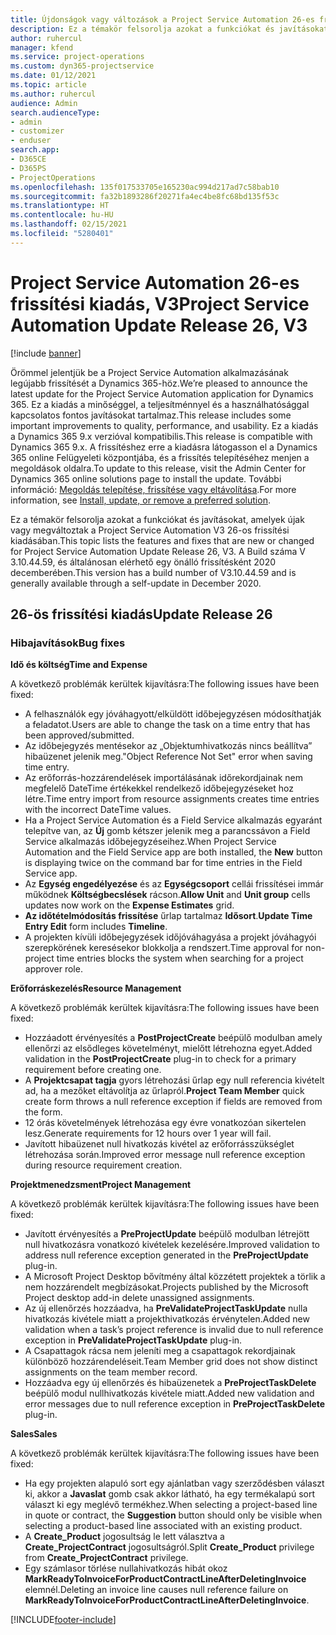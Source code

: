 ```yaml
---
title: Újdonságok vagy változások a Project Service Automation 26-es frissítési kiadásának V3 változatában
description: Ez a témakör felsorolja azokat a funkciókat és javításokat, amelyek elérhetők a Project Service Automation V3. 26-os frissítési kiadásában.
author: ruhercul
manager: kfend
ms.service: project-operations
ms.custom: dyn365-projectservice
ms.date: 01/12/2021
ms.topic: article
ms.author: ruhercul
audience: Admin
search.audienceType:
- admin
- customizer
- enduser
search.app:
- D365CE
- D365PS
- ProjectOperations
ms.openlocfilehash: 135f017533705e165230ac994d217ad7c58bab10
ms.sourcegitcommit: fa32b1893286f20271fa4ec4be8fc68bd135f53c
ms.translationtype: HT
ms.contentlocale: hu-HU
ms.lasthandoff: 02/15/2021
ms.locfileid: "5280401"
---
```

# <a name="project-service-automation-update-release-26-v3"></a><span data-ttu-id="0cefe-103">Project Service Automation 26-es frissítési kiadás, V3</span><span class="sxs-lookup"><span data-stu-id="0cefe-103">Project Service Automation Update Release 26, V3</span></span>

[!include [banner](../includes/psa-now-project-operations.md)]

<span data-ttu-id="0cefe-104">Örömmel jelentjük be a Project Service Automation alkalmazásának legújabb frissítését a Dynamics 365-höz.</span><span class="sxs-lookup"><span data-stu-id="0cefe-104">We’re pleased to announce the latest update for the Project Service Automation application for Dynamics 365.</span></span> <span data-ttu-id="0cefe-105">Ez a kiadás a minőséggel, a teljesítménnyel és a használhatósággal kapcsolatos fontos javításokat tartalmaz.</span><span class="sxs-lookup"><span data-stu-id="0cefe-105">This release includes some important improvements to quality, performance, and usability.</span></span> <span data-ttu-id="0cefe-106">Ez a kiadás a Dynamics 365 9.x verzióval kompatibilis.</span><span class="sxs-lookup"><span data-stu-id="0cefe-106">This release is compatible with Dynamics 365 9.x.</span></span> <span data-ttu-id="0cefe-107">A frissítéshez erre a kiadásra látogasson el a Dynamics 365 online Felügyeleti központjába, és a frissítés telepítéséhez menjen a megoldások oldalra.</span><span class="sxs-lookup"><span data-stu-id="0cefe-107">To update to this release, visit the Admin Center for Dynamics 365 online solutions page to install the update.</span></span> <span data-ttu-id="0cefe-108">További információ: [Megoldás telepítése, frissítése vagy eltávolítása](https://docs.microsoft.com/power-platform/admin/install-remove-preferred-solution).</span><span class="sxs-lookup"><span data-stu-id="0cefe-108">For more information, see [Install, update, or remove a preferred solution](https://docs.microsoft.com/power-platform/admin/install-remove-preferred-solution).</span></span>

<span data-ttu-id="0cefe-109">Ez a témakör felsorolja azokat a funkciókat és javításokat, amelyek újak vagy megváltoztak a Project Service Automation V3 26-os frissítési kiadásában.</span><span class="sxs-lookup"><span data-stu-id="0cefe-109">This topic lists the features and fixes that are new or changed for Project Service Automation Update Release 26, V3.</span></span> <span data-ttu-id="0cefe-110">A Build száma V 3.10.44.59, és általánosan elérhető egy önálló frissítésként 2020 decemberében.</span><span class="sxs-lookup"><span data-stu-id="0cefe-110">This version has a build number of V3.10.44.59 and is generally available through a self-update in December 2020.</span></span>

## <a name="update-release-26"></a><span data-ttu-id="0cefe-111">26-ös frissítési kiadás</span><span class="sxs-lookup"><span data-stu-id="0cefe-111">Update Release 26</span></span>

### <a name="bug-fixes"></a><span data-ttu-id="0cefe-112">Hibajavítások</span><span class="sxs-lookup"><span data-stu-id="0cefe-112">Bug fixes</span></span>

<span data-ttu-id="0cefe-113">**Idő és költség**</span><span class="sxs-lookup"><span data-stu-id="0cefe-113">**Time and Expense**</span></span>

<span data-ttu-id="0cefe-114">A következő problémák kerültek kijavításra:</span><span class="sxs-lookup"><span data-stu-id="0cefe-114">The following issues have been fixed:</span></span>

- <span data-ttu-id="0cefe-115">A felhasználók egy jóváhagyott/elküldött időbejegyzésen módosíthatják a feladatot.</span><span class="sxs-lookup"><span data-stu-id="0cefe-115">Users are able to change the task on a time entry that has been approved/submitted.</span></span>
- <span data-ttu-id="0cefe-116">Az időbejegyzés mentésekor az „Objektumhivatkozás nincs beállítva” hibaüzenet jelenik meg.</span><span class="sxs-lookup"><span data-stu-id="0cefe-116">"Object Reference Not Set" error when saving time entry.</span></span>
- <span data-ttu-id="0cefe-117">Az erőforrás-hozzárendelések importálásának időrekordjainak nem megfelelő DateTime értékekkel rendelkező időbejegyzéseket hoz létre.</span><span class="sxs-lookup"><span data-stu-id="0cefe-117">Time entry import from resource assignments creates time entries with the incorrect DateTime values.</span></span>
- <span data-ttu-id="0cefe-118">Ha a Project Service Automation és a Field Service alkalmazás egyaránt telepítve van, az **Új** gomb kétszer jelenik meg a parancssávon a Field Service alkalmazás időbejegyzéseihez.</span><span class="sxs-lookup"><span data-stu-id="0cefe-118">When Project Service Automation and the Field Service app are both installed, the **New** button is displaying twice on the command bar for time entries in the Field Service app.</span></span>
- <span data-ttu-id="0cefe-119">Az **Egység engedélyezése** és az **Egységcsoport** cellái frissítései immár működnek **Költségbecslések** rácson.</span><span class="sxs-lookup"><span data-stu-id="0cefe-119">**Allow Unit** and **Unit group** cells updates now work on the **Expense Estimates** grid.</span></span>
- <span data-ttu-id="0cefe-120">**Az időtételmódosítás frissítése** űrlap tartalmaz **Idősort**.</span><span class="sxs-lookup"><span data-stu-id="0cefe-120">**Update Time Entry Edit** form includes **Timeline**.</span></span>
- <span data-ttu-id="0cefe-121">A projekten kívüli időbejegyzések időjóváhagyása a projekt jóváhagyói szerepkörének keresésekor blokkolja a rendszert.</span><span class="sxs-lookup"><span data-stu-id="0cefe-121">Time approval for non-project time entries blocks the system when searching for a project approver role.</span></span>

<span data-ttu-id="0cefe-122">**Erőforráskezelés**</span><span class="sxs-lookup"><span data-stu-id="0cefe-122">**Resource Management**</span></span>

<span data-ttu-id="0cefe-123">A következő problémák kerültek kijavításra:</span><span class="sxs-lookup"><span data-stu-id="0cefe-123">The following issues have been fixed:</span></span>

- <span data-ttu-id="0cefe-124">Hozzáadott érvényesítés a **PostProjectCreate** beépülő modulban amely ellenőrzi az elsődleges követelményt, mielőtt létrehozna egyet.</span><span class="sxs-lookup"><span data-stu-id="0cefe-124">Added validation in the **PostProjectCreate** plug-in to check for a primary requirement before creating one.</span></span>
- <span data-ttu-id="0cefe-125">A **Projektcsapat tagja** gyors létrehozási űrlap egy null referencia kivételt ad, ha a mezőket eltávolítja az űrlapról.</span><span class="sxs-lookup"><span data-stu-id="0cefe-125">**Project Team Member** quick create form throws a null reference exception if fields are removed from the form.</span></span>
- <span data-ttu-id="0cefe-126">12 órás követelmények létrehozása egy évre vonatkozóan sikertelen lesz.</span><span class="sxs-lookup"><span data-stu-id="0cefe-126">Generate requirements for 12 hours over 1 year will fail.</span></span>
- <span data-ttu-id="0cefe-127">Javított hibaüzenet null hivatkozás kivétel az erőforrásszükséglet létrehozása során.</span><span class="sxs-lookup"><span data-stu-id="0cefe-127">Improved error message null reference exception during resource requirement creation.</span></span>

<span data-ttu-id="0cefe-128">**Projektmenedzsment**</span><span class="sxs-lookup"><span data-stu-id="0cefe-128">**Project Management**</span></span>

<span data-ttu-id="0cefe-129">A következő problémák kerültek kijavításra:</span><span class="sxs-lookup"><span data-stu-id="0cefe-129">The following issues have been fixed:</span></span>

- <span data-ttu-id="0cefe-130">Javított érvényesítés a **PreProjectUpdate** beépülő modulban létrejött null hivatkozásra vonatkozó kivételek kezelésére.</span><span class="sxs-lookup"><span data-stu-id="0cefe-130">Improved validation to address null reference exception generated in the **PreProjectUpdate** plug-in.</span></span>
- <span data-ttu-id="0cefe-131">A Microsoft Project Desktop bővítmény által közzétett projektek a törlik a nem hozzárendelt megbízásokat.</span><span class="sxs-lookup"><span data-stu-id="0cefe-131">Projects published by the Microsoft Project desktop add-in delete unassigned assignments.</span></span>
- <span data-ttu-id="0cefe-132">Az új ellenőrzés hozzáadva, ha **PreValidateProjectTaskUpdate** nulla hivatkozás kivétele miatt a projekthivatkozás érvénytelen.</span><span class="sxs-lookup"><span data-stu-id="0cefe-132">Added new validation when a task’s project reference is invalid due to null reference exception in **PreValidateProjectTaskUpdate** plug-in.</span></span>
- <span data-ttu-id="0cefe-133">A Csapattagok rácsa nem jeleníti meg a csapattagok rekordjainak különböző hozzárendeléseit.</span><span class="sxs-lookup"><span data-stu-id="0cefe-133">Team Member grid does not show distinct assignments on the team member record.</span></span>
- <span data-ttu-id="0cefe-134">Hozzáadva egy új ellenőrzés és hibaüzenetek a **PreProjectTaskDelete** beépülő modul nullhivatkozás kivétele miatt.</span><span class="sxs-lookup"><span data-stu-id="0cefe-134">Added new validation and error messages due to null reference exception in **PreProjectTaskDelete** plug-in.</span></span>

<span data-ttu-id="0cefe-135">**Sales**</span><span class="sxs-lookup"><span data-stu-id="0cefe-135">**Sales**</span></span>

<span data-ttu-id="0cefe-136">A következő problémák kerültek kijavításra:</span><span class="sxs-lookup"><span data-stu-id="0cefe-136">The following issues have been fixed:</span></span>

- <span data-ttu-id="0cefe-137">Ha egy projekten alapuló sort egy ajánlatban vagy szerződésben választ ki, akkor a **Javaslat** gomb csak akkor látható, ha egy termékalapú sort választ ki egy meglévő termékhez.</span><span class="sxs-lookup"><span data-stu-id="0cefe-137">When selecting a project-based line in quote or contract, the **Suggestion** button should only be visible when selecting a product-based line associated with an existing product.</span></span>
- <span data-ttu-id="0cefe-138">A **Create_Product** jogosultság le lett választva a **Create_ProjectContract** jogosultságról.</span><span class="sxs-lookup"><span data-stu-id="0cefe-138">Split **Create_Product** privilege from **Create_ProjectContract** privilege.</span></span>
- <span data-ttu-id="0cefe-139">Egy számlasor törlése nullahivatkozás hibát okoz **MarkReadyToInvoiceForProductContractLineAfterDeletingInvoice** elemnél.</span><span class="sxs-lookup"><span data-stu-id="0cefe-139">Deleting an invoice line causes null reference failure on **MarkReadyToInvoiceForProductContractLineAfterDeletingInvoice**.</span></span>


[!INCLUDE[footer-include](../includes/footer-banner.md)]
